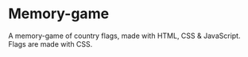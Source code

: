 # Memory-game
A memory-game of country flags, made with HTML, CSS & JavaScript.
Flags are made with CSS.


